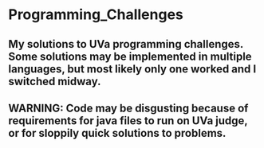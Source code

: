 # Programming_Challenges

## My solutions to UVa programming challenges. Some solutions may be implemented in multiple languages, but most likely only one worked and I switched midway.
## WARNING: Code may be disgusting because of requirements for java files to run on UVa judge, or for sloppily quick solutions to problems.
